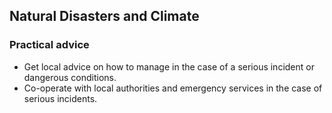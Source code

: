 ## Natural Disasters and Climate

### **Practical advice**

* Get local advice on how to manage in the case of a serious incident or dangerous conditions.
* Co-operate with local authorities and emergency services in the case of serious incidents.